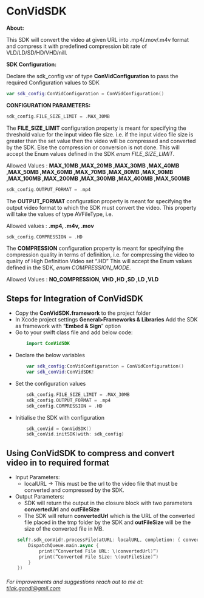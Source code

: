# ConVidSDK
**About:**

This SDK will convert the video at given URL into .mp4/.mov/.m4v format and compress it with
predefined compression bit rate of VLD/LD/SD/HD/VHD/nill.

**SDK Configuration:**

Declare the sdk_config var of type **ConVidConfiguration** to pass the required Configuration values
to SDK
```Swift 
var sdk_config:ConVidConfiguration = ConVidConfiguration()
```

**CONFIGURATION PARAMETERS:**
```Swift 
sdk_config.FILE_SIZE_LIMIT = .MAX_30MB 
```
The **FILE_SIZE_LIMIT** configuration property is meant for specifying the threshold value
for the input video file size. i.e. if the input video file size is greater than the set value then the
video will be compressed and converted by the SDK. Else the compression or conversion is not
done. This will accept the Enum values defined in the SDK *enum FILE_SIZE_LIMIT*.

Allowed Values : **MAX_10MB ,MAX_20MB ,MAX_30MB ,MAX_40MB ,MAX_50MB ,MAX_60MB ,MAX_70MB ,MAX_80MB ,MAX_90MB ,MAX_100MB ,MAX_200MB ,MAX_300MB ,MAX_400MB ,MAX_500MB**

```Swift
sdk_config.OUTPUT_FORMAT = .mp4
```
The **OUTPUT_FORMAT** configuration property is meant for specifying the output video
format to which the SDK must convert the video. This property will take the values of type
AVFileType, i.e.

Allowed values : **.mp4, .m4v, .mov**

```Swift
sdk_config.COMPRESSION = .HD
```
The **COMPRESSION** configuration property is meant for specifying the compression quality in
terms of definition, i.e. for compressing the video to quality of High Definition Video set “.HD”
This will accept the Enum values defined in the SDK, *enum COMPRESSION_MODE*.

Allowed Values : **NO_COMPRESSION, VHD ,HD ,SD ,LD ,VLD**

## Steps for Integration of ConVidSDK
- Copy the **ConVidSDK.framework** to the project folder
- In Xcode project settings **General>Frameworks & Libraries** Add the SDK as framework with
“**Embed & Sign**” option
- Go to your swift class file and add below code:
    ```Swift
        import ConVidSDK
    ```
- Declare the below variables
    ```Swift
        var sdk_config:ConVidConfiguration = ConVidConfiguration()
        var sdk_conVid:ConVidSDK!
    ```
- Set the configuration values
    ```Swift
        sdk_config.FILE_SIZE_LIMIT = .MAX_30MB
        sdk_config.OUTPUT_FORMAT = .mp4
        sdk_config.COMPRESSION = .HD
    ```
- Initialise the SDK with configuration
    ```Swift 
        sdk_conVid = ConVidSDK()
        sdk_conVid.initSDK(with: sdk_config)
    ```
## Using ConVidSDK to compress and convert video in to required format 
- Input Parameters:
    - localURL -> This must be the url to the video file that must be converted and compressed by the SDK.
- Output Parameters:
    - SDK will return the output in the closure block with two parameters **convertedUrl** and **outFileSize**
    - The SDK will return **convertedUrl** which is the URL of the converted file placed in the tmp folder by the SDK and **outFileSize** will be the size of the converted file in MB.

```Swift
    self?.sdk_conVid!.processFile(atURL: localURL, completion: { convertedUrl,outFileSize in
        DispatchQueue.main.async {
            print(“Converted File URL: \(convertedUrl)”)
            print(“Converted File Size: \(outFileSize)”)
        }
    })
```

###### *For improvements and suggestions reach out to me at: tilak.gondi@gmil.com*
